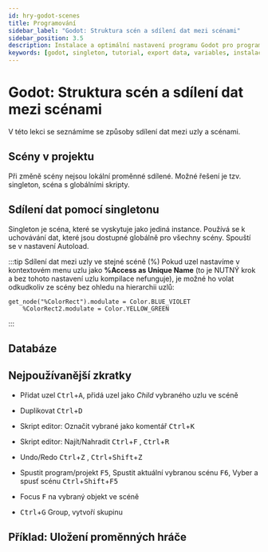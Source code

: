```yaml
---
id: hry-godot-scenes
title: Programování
sidebar_label: "Godot: Struktura scén a sdílení dat mezi scénami"
sidebar_position: 3.5
description: Instalace a optimální nastavení programu Godot pro programování her
keywords: [godot, singleton, tutorial, export data, variables, instalace, nastavení, digitální modelování]
---
```


# Godot: Struktura scén a sdílení dat mezi scénami

V této lekci se seznámíme se způsoby sdílení dat mezi uzly a scénami. 

## Scény v projektu

Při změně scény nejsou lokální proměnné sdílené. Možné řešení je tzv. singleton, scéna s globálními skripty.

## Sdílení dat pomocí singletonu

Singleton je scéna, které se vyskytuje jako jediná instance. Používá se k uchovávání dat, které jsou dostupné globálně pro všechny scény. Spouští se v nastavení Autoload.


:::tip Sdílení dat mezi uzly ve stejné scéně (%)
Pokud uzel nastavíme v kontextovém menu uzlu jako **%Access as Unique Name** (to je NUTNÝ krok a bez tohoto nastavení uzlu kompilace nefunguje), je možné ho volat odkudkoliv ze scény bez ohledu na hierarchii uzlů:

```gdscript title="GDSCRIPT"
get_node("%ColorRect").modulate = Color.BLUE_VIOLET
	%ColorRect2.modulate = Color.YELLOW_GREEN
```

:::



## Databáze

## Nejpoužívanější zkratky

- Přidat uzel <kbd>Ctrl</kbd>+<kbd>A</kbd>, přidá uzel jako *Child* vybraného uzlu ve scéně
- Duplikovat <kbd>Ctrl</kbd>+<kbd>D</kbd>
- Skript editor: Označit vybrané jako komentář <kbd>Ctrl</kbd>+<kbd>K</kbd>
- Skript editor: Najít/Nahradit <kbd>Ctrl</kbd>+<kbd>F</kbd> , <kbd>Ctrl</kbd>+<kbd>R</kbd>
- Undo/Redo <kbd>Ctrl</kbd>+<kbd>Z</kbd> , <kbd>Ctrl</kbd>+<kbd>Shift</kbd>+<kbd>Z</kbd>
- Spustit program/projekt <kbd>F5</kbd>, Spustit aktuální vybranou scénu <kbd>F6</kbd>, Vyber a spusť scénu <kbd>Ctrl</kbd>+<kbd>Shift</kbd>+<kbd>F5</kbd>

- Focus <kbd>F</kbd> na vybraný objekt ve scéně
- <kbd>Ctrl</kbd>+<kbd>G</kbd> Group, vytvoří skupinu

## Příklad: Uložení proměnných hráče

